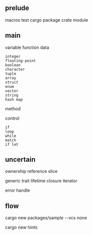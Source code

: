 ## prelude

macros
test
cargo
package
crate
module

## main

variable
function
data

    integer
    floating-point
    boolean
    character
    tuple
    array
    struct
    enum
    vector
    string
    hash map

method

control

    if
    loop
    while
    match
    if let

## uncertain

ownership
reference
slice

generic
trait
lifetime
closure
iterator

error handle

## flow

cargo new packages/sample --vcs none

cargo new hints